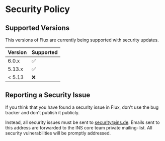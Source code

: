 # Security Policy

## Supported Versions

This versions of Flux are currently being supported with security updates.

| Version | Supported          |
|---------|--------------------|
| 6.0.x   | :white_check_mark: |
| 5.13.x  | :white_check_mark: |
| < 5.13  | :x:                |

## Reporting a Security Issue

If you think that you have found a security issue in Flux, don't use the bug tracker and don't publish
it publicly. 

Instead, all security issues must be sent to security@ins.de. Emails sent to this address are forwarded to the INS core team private mailing-list.
All security vulnerabilities will be promptly addressed.

